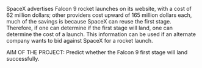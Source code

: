 SpaceX advertises Falcon 9 rocket launches on its website, with a cost of 62 million dollars; other providers cost upward of 165 million dollars each, much of the savings is because SpaceX can reuse the first stage. Therefore, if one can determine if the first stage will land, one can determine the cost of a launch. This information can be used if an alternate company wants to bid against SpaceX for a rocket launch.

AIM OF THE PROJECT: Predict whether the Falcon 9 first stage will land successfully. 
